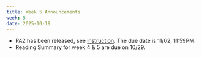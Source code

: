 ```yaml
---
title: Week 5 Announcements
week: 5
date: 2025-10-19
---
```


* PA2 has been released, see [instruction](https://hao-ai-lab.github.io/dsc204a-f25/assignments/). The due date is 11/02, 11:59PM.
* Reading Summary for week 4 & 5 are due on 10/29.
